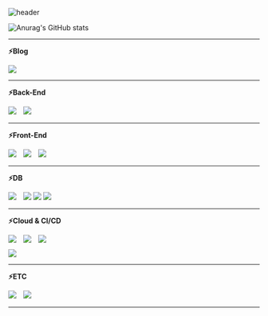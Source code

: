 ![header](https://capsule-render.vercel.app/api?type=cylinder&color=000000&height=150&section=header&text=Back-End%20Developer%0A%EB%82%A8%EA%B1%B4%EC%9A%B1&fontColor=ffffff&fontSize=30&animation=fadeIn&fontAlignY=55)

![Anurag's GitHub stats](https://github-readme-stats.vercel.app/api?username=gunwooknam2023&theme=dark&show_icons=true)

<hr>

<strong>⚡Blog</strong>
<div style="margin-top: 10px; margin-bottom: 10px;">
<a href="https://ngwdeveloper.tistory.com/" target="_blank" rel="noopener noreferrer">
    <img src="https://img.shields.io/badge/tistory-000000?style=flat&logo=tistory&logoColor=white"/>
</a>
</div>

<hr>

<strong>⚡Back-End</strong>
<div style="margin-top: 10px; margin-bottom: 10px;">
    <img src="https://img.shields.io/badge/Java-007396?style=flat&logo=Java&logoColor=white" style="margin-right: 10px;"/>
    <img src="https://img.shields.io/badge/Spring Boot-6DB33F?style=flat&logo=springboot&logoColor=white"/>
</div>

<hr>

<strong>⚡Front-End</strong>
<div style="margin-top: 10px; margin-bottom: 10px;">
    <img src="https://img.shields.io/badge/Html5-E34F26?style=flat&logo=html5&logoColor=white" style="margin-right: 10px;"/>
    <img src="https://img.shields.io/badge/Css3-1572B6?style=flat&logo=css3&logoColor=white" style="margin-right: 10px;"/>
    <img src="https://img.shields.io/badge/Javascript-F7DF1E?style=flat&logo=javascript&logoColor=white"/>
</div>

<hr>

<strong>⚡DB</strong>
<div style="margin-top: 10px; margin-bottom: 10px;">
    <img src="https://img.shields.io/badge/Mysql-4479A1?style=flat&logo=mysql&logoColor=white" style="margin-right: 10px;"/>
    <img src="https://img.shields.io/badge/Redis-DC382D?style=flat&logo=redis&logoColor=white"/>
    <img src="https://img.shields.io/badge/MongoDB-47A248?style=flat&logo=mongoDB&logoColor=white"/>
    <img src="https://img.shields.io/badge/oracle-F80000?style=flat&logo=oracle&logoColor=white"/>
</div>
<hr>

<strong>⚡Cloud & CI/CD</strong>
<div style="margin-top: 10px; margin-bottom: 10px;">
    <img src="https://img.shields.io/badge/Amazon EC2-FF9900?style=flat&logo=amazonec2&logoColor=white" style="margin-right: 10px;"/>
    <img src="https://img.shields.io/badge/Amazon RDS-527FFF?style=flat&logo=amazonrds&logoColor=white" style="margin-right: 10px;"/>
    <img src="https://img.shields.io/badge/Amazon S3-569A31?style=flat&logo=amazons3&logoColor=white"/>
</div>
<div style="margin-top: 10px; margin-bottom: 10px;">
    <img src="https://img.shields.io/badge/Github Actions-2088FF?style=flat&logo=githubactions&logoColor=white"/>
</div>

<hr>

<strong>⚡ETC</strong>
<div style="margin-top: 10px; margin-bottom: 10px;">
    <img src="https://img.shields.io/badge/Github-181717?style=flat&logo=github&logoColor=white" style="margin-right: 10px;"/>
    <img src="https://img.shields.io/badge/Slack-4A154B?style=flat&logo=slack&logoColor=white"/>
</div>
<hr>








<!--
**gunwooknam2023/gunwooknam2023** is a ✨ _special_ ✨ repository because its `README.md` (this file) appears on your GitHub profile.

Here are some ideas to get you started:

- 🔭 I’m currently working on ...
- 🌱 I’m currently learning ...
- 👯 I’m looking to collaborate on ...
- 🤔 I’m looking for help with ...
- 💬 Ask me about ...
- 📫 How to reach me: ...
- 😄 Pronouns: ...
- ⚡ Fun fact: ...
-->

